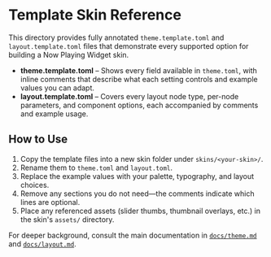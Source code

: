 # Template Skin Reference

This directory provides fully annotated `theme.template.toml` and `layout.template.toml` files that demonstrate every supported option for building a Now Playing Widget skin.

- **theme.template.toml** – Shows every field available in `theme.toml`, with inline comments that describe what each setting controls and example values you can adapt.
- **layout.template.toml** – Covers every layout node type, per-node parameters, and component options, each accompanied by comments and example usage.

## How to Use

1. Copy the template files into a new skin folder under `skins/<your-skin>/`.
2. Rename them to `theme.toml` and `layout.toml`.
3. Replace the example values with your palette, typography, and layout choices.
4. Remove any sections you do not need—the comments indicate which lines are optional.
5. Place any referenced assets (slider thumbs, thumbnail overlays, etc.) in the skin's `assets/` directory.

For deeper background, consult the main documentation in [`docs/theme.md`](../theme.md) and [`docs/layout.md`](../layout.md).
